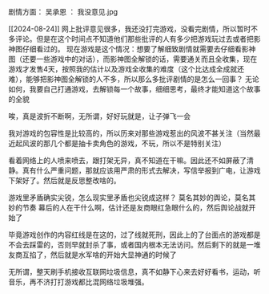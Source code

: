 剧情方面：
  吴承恩  ： 我没意见.jpg

[[2024-08-24]]
网上批评意见很多，我还没打完游戏，没看完剧情，所以暂时不多评论。但是在这个时间点不知道他们那些批评的人有多少把游戏玩过去或者把影神图仔细看过的。
现在游戏是这个情况：想要了解细致剧情就需要去仔细看影神图（还要一些游戏中的对话），而影神图全解锁的话，需要通关而且全收集，现在游戏才发售4天，按照我的估计以及游戏全收集的难度（这个比达成全成就还难），能够把影神图全解锁的人不多，所以那么多批评剧情的是怎么一回事？
无论如何，我要自己打通游戏，去解锁每一个故事，细细思考，最终才能知道这个故事的全貌

唉，真是波折不断啊，无所谓，好好玩就是，让子弹飞一会




我对游戏的包容性是比较高的，所以历来对那些游戏惹出的风波不甚关注（当然最近起风波的那几个都是抽卡卖角色的游戏，不玩，所以不是特别关注）

看着网络上的人喷来喷去，跟打架无异，真不知道在干嘛。因此还不如屏蔽了清静。真有什么严重问题，那就应该用严肃的形式去解决，写信举报到广电，让游戏下架好了。然后就是反思整改啥的。

游戏里矛盾确实尖锐，怎么现实里矛盾也尖锐成这样？
莫名其妙的舆论，莫名其妙的节奏
幕后的人在干什么啊，估计还是友商眼红急眼什么的，然后舆论战就开始了

毕竟游戏创作的内容红线是在这的，过了线就死刑，因此上的了台面点的游戏都是不会去踩雷的，否则早就封杀了事，或者国内根本无法访问。然后剩下的就是一堆友商互掐了，然后就是水军啥的开始大显神通的时候了

无所谓，整天刷手机接收互联网垃圾信息，真不如静下心来去好好看书，运动，听音乐，再不济打打游戏都比混网络垃圾堆强。


